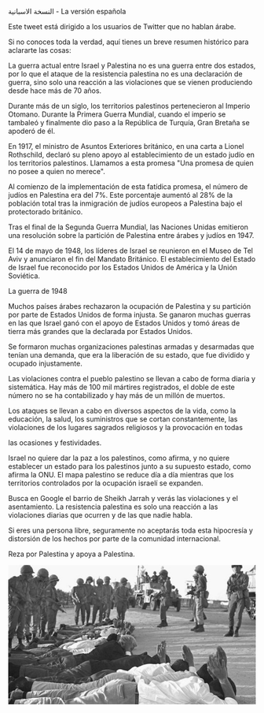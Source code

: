 ﻿اﻟﻨﺴﺨﺔ اﻻﺳﺒﺎﻧﯿﺔ - La versión española

Este tweet está dirigido a los usuarios de Twitter que no hablan árabe.

Si no conoces toda la verdad, aquí tienes un breve resumen histórico para aclararte las cosas:

La guerra actual entre Israel y Palestina no es una guerra entre dos estados, por lo que el ataque de la resistencia palestina no es una declaración de guerra, sino solo una reacción a las violaciones que se vienen produciendo desde hace más de 70 años.

Durante más de un siglo, los territorios palestinos pertenecieron al Imperio Otomano. Durante la Primera Guerra Mundial, cuando el imperio se tambaleó y finalmente dio paso a la República de Turquía, Gran Bretaña se apoderó de él.

En 1917, el ministro de Asuntos Exteriores británico, en una carta a Lionel Rothschild, declaró su pleno apoyo al establecimiento de un estado judío en los territorios palestinos. Llamamos a esta promesa "Una promesa de quien no posee a quien no merece".

Al comienzo de la implementación de esta fatídica promesa, el número de judíos en Palestina era del 7%. Este porcentaje aumentó al 28% de la población total tras la inmigración de judíos europeos a Palestina bajo el protectorado británico.

Tras el final de la Segunda Guerra Mundial, las Naciones Unidas emitieron una resolución sobre la partición de Palestina entre árabes y judíos en 1947.

El 14 de mayo de 1948, los líderes de Israel se reunieron en el Museo de Tel Aviv y anunciaron el fin del Mandato Británico. El establecimiento del Estado de Israel fue reconocido por los Estados Unidos de América y la Unión Soviética.

La guerra de 1948

Muchos países árabes rechazaron la ocupación de Palestina y su partición por parte de Estados Unidos de forma injusta. Se ganaron muchas guerras en las que Israel ganó con el apoyo de Estados Unidos y tomó áreas de tierra más grandes que la declarada por Estados Unidos.

Se formaron muchas organizaciones palestinas armadas y desarmadas que tenían una demanda, que era la liberación de su estado, que fue dividido y ocupado injustamente.

Las violaciones contra el pueblo palestino se llevan a cabo de forma diaria y sistemática. Hay más de 100 mil mártires registrados, el doble de este número no se ha contabilizado y hay más de un millón de muertos.

Los ataques se llevan a cabo en diversos aspectos de la vida, como la educación, la salud, los suministros que se cortan constantemente, las violaciones de los lugares sagrados religiosos y la provocación en todas

las ocasiones y festividades.

Israel no quiere dar la paz a los palestinos, como afirma, y no quiere establecer un estado para los palestinos junto a su supuesto estado, como afirma la ONU. El mapa palestino se reduce día a día mientras que los territorios controlados por la ocupación israelí se expanden.

Busca en Google el barrio de Sheikh Jarrah y verás las violaciones y el asentamiento. La resistencia palestina es solo una reacción a las violaciones diarias que ocurren y de las que nadie habla.

Si eres una persona libre, seguramente no aceptarás toda esta hipocresía y distorsión de los hechos por parte de la comunidad internacional.

Reza por Palestina y apoya a Palestina.

![](../../../public/threads/first/../../../public/threads/first/002.jpeg)
